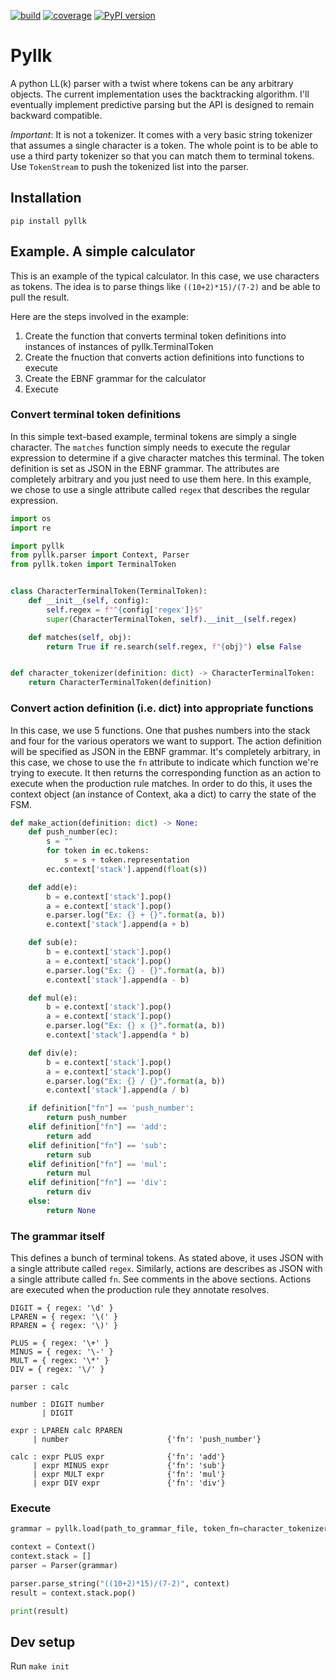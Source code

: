 [![build](https://gitlab.com/majorspot/libraries/pyllk/badges/master/pipeline.svg)](https://gitlab.com/majorspot/libraries/pyllk/pipelines)
[![coverage](https://gitlab.com/majorspot/libraries/pyllk/badges/master/coverage.svg)](https://gitlab.com/majorspot/libraries/pyllk/pipelines)
[![PyPI version](https://badge.fury.io/py/pyllk.svg)](https://badge.fury.io/py/pyllk)

# Pyllk

A python LL(k) parser with a twist where tokens can be any arbitrary objects. The current implementation uses the backtracking algorithm. I'll eventually implement predictive parsing but the API is designed to remain backward compatible.

*Important*: It is not a tokenizer. It comes with a very basic string tokenizer that assumes a single character is a token. The whole point is to be able to use a third party tokenizer so that you can match them to terminal tokens. Use `TokenStream` to push the tokenized list into the parser.

## Installation

`pip install pyllk`

## Example. A simple calculator

This is an example of the typical calculator. In this case, we use characters as tokens. The idea is to parse things like `((10+2)*15)/(7-2)` and be able to pull the result.

Here are the steps involved in the example:

1. Create the function that converts terminal token definitions into instances of instances of pyllk.TerminalToken
1. Create the fnuction that converts action definitions into functions to execute
1. Create the EBNF grammar for the calculator
1. Execute

### Convert terminal token definitions

In this simple text-based example, terminal tokens are simply a single character. The `matches` function
simply needs to execute the regular expression to determine if a give character matches this terminal. The token
definition is set as JSON in the EBNF grammar. The attributes are completely arbitrary and you just need to use
them here. In this example, we chose to use a single attribute called `regex` that describes the regular expression.

```python
import os
import re

import pyllk
from pyllk.parser import Context, Parser
from pyllk.token import TerminalToken


class CharacterTerminalToken(TerminalToken):
    def __init__(self, config):
        self.regex = f"^{config['regex']}$"
        super(CharacterTerminalToken, self).__init__(self.regex)

    def matches(self, obj):
        return True if re.search(self.regex, f"{obj}") else False


def character_tokenizer(definition: dict) -> CharacterTerminalToken:
    return CharacterTerminalToken(definition)
```

### Convert action definition (i.e. dict) into appropriate functions

In this case, we use 5 functions. One that pushes numbers into the stack and four for the various operators we want to support.
The action definition will be specified as JSON in the EBNF grammar. It's completely arbitrary, in this case, we chose to use
the `fn` attribute to indicate which function we're trying to execute. It then returns the corresponding function as an action to
execute when the production rule matches. In order to do this, it uses the context object (an instance of Context, aka a dict) to
carry the state of the FSM.

```python
def make_action(definition: dict) -> None:
    def push_number(ec):
        s = ""
        for token in ec.tokens:
            s = s + token.representation
        ec.context['stack'].append(float(s))

    def add(e):
        b = e.context['stack'].pop()
        a = e.context['stack'].pop()
        e.parser.log("Ex: {} + {}".format(a, b))
        e.context['stack'].append(a + b)

    def sub(e):
        b = e.context['stack'].pop()
        a = e.context['stack'].pop()
        e.parser.log("Ex: {} - {}".format(a, b))
        e.context['stack'].append(a - b)

    def mul(e):
        b = e.context['stack'].pop()
        a = e.context['stack'].pop()
        e.parser.log("Ex: {} x {}".format(a, b))
        e.context['stack'].append(a * b)

    def div(e):
        b = e.context['stack'].pop()
        a = e.context['stack'].pop()
        e.parser.log("Ex: {} / {}".format(a, b))
        e.context['stack'].append(a / b)

    if definition["fn"] == 'push_number':
        return push_number
    elif definition["fn"] == 'add':
        return add
    elif definition["fn"] == 'sub':
        return sub
    elif definition["fn"] == 'mul':
        return mul
    elif definition["fn"] == 'div':
        return div
    else:
        return None
```

### The grammar itself

This defines a bunch of terminal tokens. As stated above, it uses JSON with a single attribute called `regex`. Similarly, actions are
describes as JSON with a single attribute called `fn`. See comments in the above sections. Actions are executed when the production rule they annotate resolves.

```
DIGIT = { regex: '\d' }
LPAREN = { regex: '\(' }
RPAREN = { regex: '\)' }

PLUS = { regex: '\+' }
MINUS = { regex: '\-' }
MULT = { regex: '\*' }
DIV = { regex: '\/' }

parser : calc

number : DIGIT number
       | DIGIT

expr : LPAREN calc RPAREN
     | number                      {'fn': 'push_number'}

calc : expr PLUS expr              {'fn': 'add'}
     | expr MINUS expr             {'fn': 'sub'}
     | expr MULT expr              {'fn': 'mul'}
     | expr DIV expr               {'fn': 'div'}
```

### Execute

```python
grammar = pyllk.load(path_to_grammar_file, token_fn=character_tokenizer, action_fn=make_action)

context = Context()
context.stack = []
parser = Parser(grammar)

parser.parse_string("((10+2)*15)/(7-2)", context)
result = context.stack.pop()

print(result)
```

## Dev setup

Run `make init`

